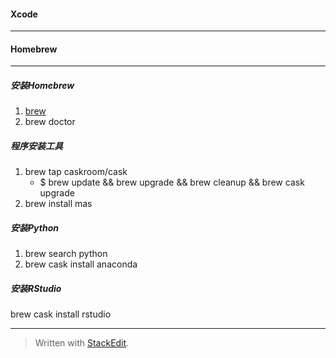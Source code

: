 
#### Xcode
***
#### Homebrew
***
##### 安装Homebrew
1. [brew](https://brew.sh/)
1. brew doctor
##### 程序安装工具
1. brew tap caskroom/cask
    - $ brew update && brew upgrade && brew cleanup && brew cask upgrade
1. brew install mas
##### 安装Python
1. brew search python
1. brew cask install anaconda
##### 安装RStudio
brew cask install rstudio
***

> Written with [StackEdit](https://stackedit.io/).
<!--stackedit_data:
eyJoaXN0b3J5IjpbMTE1NjQ5NjQ0MF19
-->
